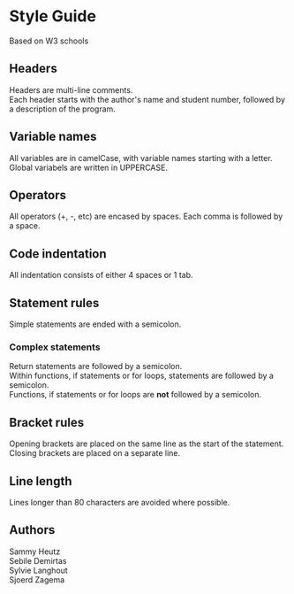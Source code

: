 # Style Guide
Based on W3 schools

## Headers
Headers are multi-line comments.  
Each header starts with the author's name and student number, followed by a description of the program.

## Variable names
All variables are in camelCase, with variable names starting with a letter.  
Global variabels are written in UPPERCASE.

## Operators
All operators (+, -, etc) are encased by spaces. Each comma is followed by a space.

## Code indentation
All indentation consists of either 4 spaces or 1 tab.  

## Statement rules
Simple statements are ended with a semicolon.   

### Complex statements
Return statements are followed by a semicolon.  
Within functions, if statements or for loops, statements are followed by a semicolon.  
Functions, if statements or for loops are **not** followed by a semicolon.  

## Bracket rules
Opening brackets are placed on the same line as the start of the statement.  
Closing brackets are placed on a separate line.  

## Line length
Lines longer than 80 characters are avoided where possible.  

## Authors
Sammy Heutz  
Sebile Demirtas   
Sylvie Langhout  
Sjoerd Zagema  

